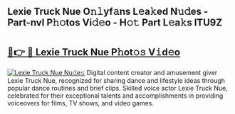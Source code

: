 ## Lexie Truck Nue O𝚗𝚕yf𝚊ns L𝚎a𝚔ed N𝚞𝚍es - Part-nvI P𝚑𝚘tos Vi𝚍𝚎o - H𝚘𝚝 Part L𝚎a𝚔s lTU9Z

# <h2><a href="http://kf2och.oniu.top/?m=Lexie+Truck+Nue">🔗👉 🔴 Lexie Truck Nue P𝚑ot𝚘𝚜 V𝚒d𝚎o</a></h2>

[![Lexie Truck Nue Nu𝚍e𝚜](https://i.imgur.com/0qMVB7G.gif)](http://kf2och.oniu.top/?m=Lexie+Truck+Nue)
Digital content creator and amusement giver Lexie Truck Nue, recognized for sharing dance and lifestyle ideas through popular dance routines and brief clips. Skilled voice actor Lexie Truck Nue, celebrated for their exceptional talents and accomplishments in providing voiceovers for films, TV shows, and video games.  
